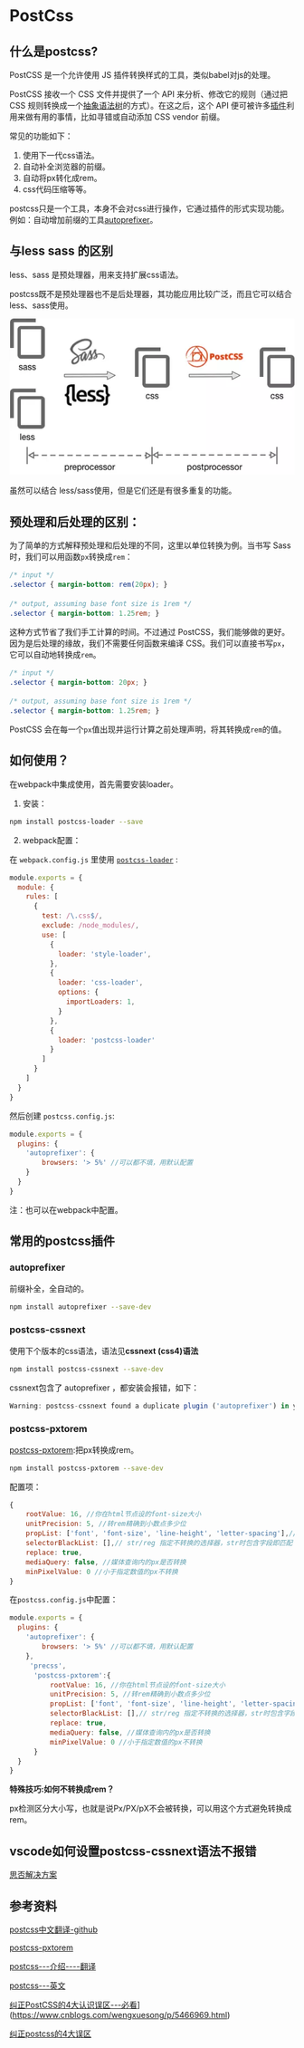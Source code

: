 # PostCss

## 什么是postcss?

PostCSS 是一个允许使用 JS 插件转换样式的工具，类似babel对js的处理。

PostCSS 接收一个 CSS 文件并提供了一个 API 来分析、修改它的规则（通过把 CSS 规则转换成一个[抽象语法树](https://zh.wikipedia.org/wiki/抽象語法樹)的方式）。在这之后，这个 API 便可被许多[插件](https://github.com/postcss/postcss/blob/master/README-cn.md#插件)利用来做有用的事情，比如寻错或自动添加 CSS vendor 前缀。

常见的功能如下：

1. 使用下一代css语法。
2. 自动补全浏览器的前缀。
3. 自动将px转化成rem。
4. css代码压缩等等。

postcss只是一个工具，本身不会对css进行操作，它通过插件的形式实现功能。例如：自动增加前缀的工具[autoprefixer](https://github.com/postcss/autoprefixer)。

## 与less sass 的区别

less、sass 是预处理器，用来支持扩展css语法。

postcss既不是预处理器也不是后处理器，其功能应用比较广泛，而且它可以结合less、sass使用。

![img](img/12224162-6518e0d012724194.webp)

虽然可以结合 less/sass使用，但是它们还是有很多重复的功能。

## 预处理和后处理的区别：

为了简单的方式解释预处理和后处理的不同，这里以单位转换为例。当书写 Sass 时，我们可以用函数`px`转换成`rem`：

```css
/* input */
.selector { margin-bottom: rem(20px); }

/* output, assuming base font size is 1rem */
.selector { margin-bottom: 1.25rem; }
```



这种方式节省了我们手工计算的时间。不过通过 PostCSS，我们能够做的更好。因为是后处理的缘故，我们不需要任何函数来编译 CSS。我们可以直接书写`px`，它可以自动地转换成`rem`。

```css
/* input */
.selector { margin-bottom: 20px; }

/* output, assuming base font size is 1rem */
.selector { margin-bottom: 1.25rem; }
```

PostCSS 会在每一个`px`值出现并运行计算之前处理声明，将其转换成`rem`的值。



## 如何使用？

在webpack中集成使用，首先需要安装loader。

1. 安装：

```bash
npm install postcss-loader --save
```

2. webpack配置：

在 `webpack.config.js` 里使用 [`postcss-loader`](https://github.com/postcss/postcss-loader) :

```js
module.exports = {
  module: {
    rules: [
      {
        test: /\.css$/,
        exclude: /node_modules/,
        use: [
          {
            loader: 'style-loader',
          },
          {
            loader: 'css-loader',
            options: {
              importLoaders: 1,
            }
          },
          {
            loader: 'postcss-loader'
          }
        ]
      }
    ]
  }
}
```

然后创建 `postcss.config.js`:

```js
module.exports = {
  plugins: {
    'autoprefixer': {
        browsers: '> 5%' //可以都不填，用默认配置
    }
  }
}
```

注：也可以在webpack中配置。



## 常用的postcss插件

### autoprefixer

前缀补全，全自动的。

```bash
npm install autoprefixer --save-dev
```

### postcss-cssnext

使用下个版本的css语法，语法见**cssnext (css4)语法**

```bash
npm install postcss-cssnext --save-dev
```

cssnext包含了 autoprefixer ，都安装会报错，如下：

```js
Warning: postcss-cssnext found a duplicate plugin ('autoprefixer') in your postcss plugins. This might be inefficient. You should remove 'autoprefixer' from your postcss plugin list since it's already included by postcss-cssnext.
```



### postcss-pxtorem

[postcss-pxtorem](https://github.com/cuth/postcss-pxtorem):把px转换成rem。

```bash
npm install postcss-pxtorem --save-dev
```

配置项：



```js
{
    rootValue: 16, //你在html节点设的font-size大小
    unitPrecision: 5, //转rem精确到小数点多少位
    propList: ['font', 'font-size', 'line-height', 'letter-spacing'],//指定转换成rem的属性，支持 * ！
    selectorBlackList: [],// str/reg 指定不转换的选择器，str时包含字段即匹配
    replace: true,
    mediaQuery: false, //媒体查询内的px是否转换
    minPixelValue: 0 //小于指定数值的px不转换
}
```

在`postcss.config.js`中配置：

```js
module.exports = {
  plugins: {
    'autoprefixer': {
        browsers: '> 5%' //可以都不填，用默认配置
    },
     'precss',
      'postcss-pxtorem':{
          rootValue: 16, //你在html节点设的font-size大小
   		  unitPrecision: 5, //转rem精确到小数点多少位
    	  propList: ['font', 'font-size', 'line-height', 'letter-spacing'],//指定转换成rem的属性，支持 * ！
    	  selectorBlackList: [],// str/reg 指定不转换的选择器，str时包含字段即匹配
   		  replace: true,
    	  mediaQuery: false, //媒体查询内的px是否转换
    	  minPixelValue: 0 //小于指定数值的px不转换 
      }
  }
}
```



**特殊技巧:如何不转换成rem？**

px检测区分大小写，也就是说Px/PX/pX不会被转换，可以用这个方式避免转换成rem。



## vscode如何设置postcss-cssnext语法不报错

[思否解决方案](https://segmentfault.com/q/1010000012708394)





## 参考资料

[postcss中文翻译-github](https://github.com/postcss/postcss/blob/master/README-cn.md)

[postcss-pxtorem](https://github.com/cuth/postcss-pxtorem)

[postcss---介绍----翻译](https://www.cnblogs.com/wengxuesong/p/5454511.html)

[postcss---英文](https://www.sitepoint.com/an-introduction-to-postcss/?utm_source=sitepoint&utm_medium=relatedinline&utm_term=html-css&utm_campaign=relatedauthor)

[纠正PostCSS的4大认识误区---必看](https://www.cnblogs.com/wengxuesong/p/5466969.html)](https://www.cnblogs.com/wengxuesong/p/5466969.html)

[纠正postcss的4大误区](https://www.sitepoint.com/postcss-mythbusting/)